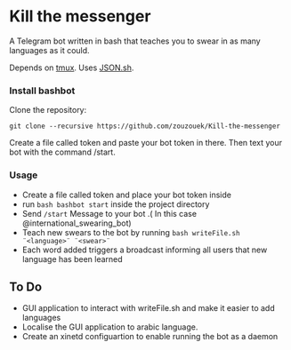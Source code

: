 # Kill the messenger

A Telegram bot written in bash that teaches you to swear in as many languages as it could.

Depends on [tmux](http://github.com/tmux/tmux).
Uses [JSON.sh](http://github.com/dominictarr/JSON.sh).



### Install bashbot
Clone the repository:
```
git clone --recursive https://github.com/zouzouek/Kill-the-messenger
```

Create a file called token and paste your bot token in there.
Then text your bot with the command /start.

### Usage

* Create a file called token and place your bot token inside
*  run `bash bashbot start` inside the project directory
*  Send `/start` Message to your bot .( In this case @international_swearing_bot)
*  Teach new swears to the bot by running `bash writeFile.sh ¨<language>¨ ¨<swear>¨`
*  Each word added triggers a broadcast informing all users that new language has been learned

## To Do

* GUI application to interact with writeFile.sh and make it easier to add languages
* Localise the GUI application to arabic language.
* Create an xinetd configuartion to enable running the bot as a daemon
